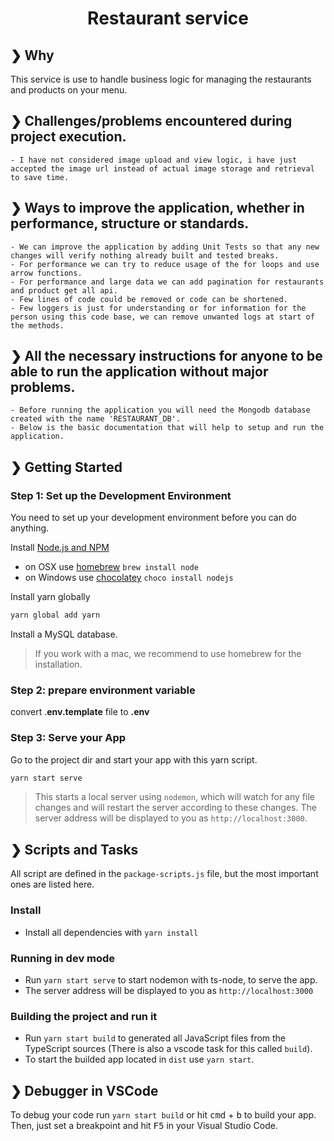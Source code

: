 


<h1 align="center">Restaurant service</h1>

## ❯ Why

This service is use to handle business logic for managing the restaurants and products on your menu.

## ❯ Challenges/problems encountered during project execution.
    - I have not considered image upload and view logic, i have just accepted the image url instead of actual image storage and retrieval to save time.

## ❯ Ways to improve the application, whether in performance, structure or standards.
    - We can improve the application by adding Unit Tests so that any new changes will verify nothing already built and tested breaks.
    - For performance we can try to reduce usage of the for loops and use arrow functions.
    - For performance and large data we can add pagination for restaurants and product get all api.
    - Few lines of code could be removed or code can be shortened.
    - Few loggers is just for understanding or for information for the person using this code base, we can remove unwanted logs at start of the methods.

## ❯ All the necessary instructions for anyone to be able to run the application without major problems.
    - Before running the application you will need the Mongodb database created with the name 'RESTAURANT_DB'.
    - Below is the basic documentation that will help to setup and run the application.

## ❯ Getting Started

### Step 1: Set up the Development Environment

You need to set up your development environment before you can do anything.

Install [Node.js and NPM](https://nodejs.org/en/download/)

- on OSX use [homebrew](http://brew.sh) `brew install node`
- on Windows use [chocolatey](https://chocolatey.org/) `choco install nodejs`

Install yarn globally

```bash
yarn global add yarn
```

Install a MySQL database.

> If you work with a mac, we recommend to use homebrew for the installation.

### Step 2: prepare environment variable

convert .**env.template** file to **.env**

### Step 3: Serve your App

Go to the project dir and start your app with this yarn script.

```bash
yarn start serve
```

> This starts a local server using `nodemon`, which will watch for any file changes and will restart the server according to these changes.
> The server address will be displayed to you as `http://localhost:3000`.

## ❯ Scripts and Tasks

All script are defined in the `package-scripts.js` file, but the most important ones are listed here.

### Install

- Install all dependencies with `yarn install`

### Running in dev mode

- Run `yarn start serve` to start nodemon with ts-node, to serve the app.
- The server address will be displayed to you as `http://localhost:3000`

### Building the project and run it

- Run `yarn start build` to generated all JavaScript files from the TypeScript sources (There is also a vscode task for this called `build`).
- To start the builded app located in `dist` use `yarn start`.


## ❯ Debugger in VSCode

To debug your code run `yarn start build` or hit <kbd>cmd</kbd> + <kbd>b</kbd> to build your app.
Then, just set a breakpoint and hit <kbd>F5</kbd> in your Visual Studio Code.


